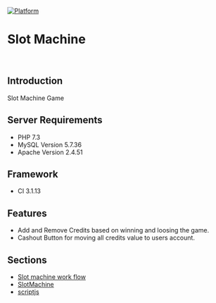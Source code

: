 [![Platform](https://img.shields.io/badge/PHP-V7.3-green)]()

# Slot Machine            
<br />

## Introduction
Slot Machine Game 

## Server Requirements
* PHP 7.3
* MySQL Version	5.7.36
* Apache Version	2.4.51 

## Framework
* CI 3.1.13

## Features

- Add and Remove Credits based on winning and loosing the game.
- Cashout Button for moving all credits value to users account.

## Sections
- [Slot machine work flow](Documentation/Shuffle/Slotemachine-Work-Flow.md)
- [SlotMachine](Documentation/Shuffle/Slotmachine.md)
- [scriptjs](Documentation/Shuffle/scriptjs.md)







